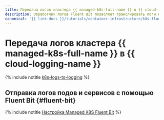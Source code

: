 ```yaml
---
title: Передача логов кластера {{ managed-k8s-full-name }} в {{ cloud-logging-name }}
description: Обработчик логов Fluent Bit позволяет транслировать логи кластера {{ managed-k8s-name }} в сервис {{ cloud-logging-name }}. Для передачи логов используется модуль Fluent Bit plugin for {{ cloud-logging-full-name }}.
canonical: '{{ link-docs }}/tutorials/container-infrastructure/k8s-fluent-bit-logging'
---
```


# Передача логов кластера {{ managed-k8s-full-name }} в {{ cloud-logging-name }}

{% include notitle [k8s-logs-to-logging](../../_tutorials/containers/k8s-logs-to-logging.md) %}


## Отправка логов подов и сервисов с помощью Fluent Bit {#fluent-bit}

{% include notitle [Настройка Managed K8S Fluent Bit](../../_tutorials/containers/k8s-fluent-bit-logging.md) %}
